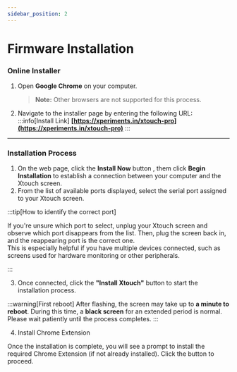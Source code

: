 ```yaml
---
sidebar_position: 2
---
```


# Firmware Installation

### Online Installer

1. Open **Google Chrome** on your computer.

   > **Note:** Other browsers are not supported for this process.

2. Navigate to the installer page by entering the following URL:
   :::info[Install Link]
   **[https://xperiments.in/xtouch-pro](https://xperiments.in/xtouch-pro)**
   :::

---

### Installation Process

1. On the web page, click the **Install Now** button , them click **Begin Installation** to establish a connection between your computer and the Xtouch screen.
2. From the list of available ports displayed, select the serial port assigned to your Xtouch screen.

:::tip[How to identify the correct port]

If you're unsure which port to select, unplug your Xtouch screen and observe which port disappears from the list. Then, plug the screen back in, and the reappearing port is the correct one.  
This is especially helpful if you have multiple devices connected, such as screens used for hardware monitoring or other peripherals.

:::

3. Once connected, click the **"Install Xtouch"** button to start the installation process.

:::warning[First reboot]
After flashing, the screen may take up to **a minute to reboot**. During this time, a **black screen** for an extended period is normal. Please wait patiently until the process completes.
:::

4. Install Chrome Extension

Once the installation is complete, you will see a prompt to install the required Chrome Extension (if not already installed). Click the button to proceed.
